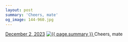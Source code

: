```yaml
---
layout: post
summary: 'Cheers, mate'
og_image: 144-960.jpg
---
```


<p>
  <time>
    <a href="/144">December 2, 2023</a>
  </time>
  <a href="/144">
    <img src="{{ site.assets_url }}/144-480.jpg" srcset="{{ site.assets_url }}/144-240.jpg 240w, {{ site.assets_url }}/144-480.jpg 480w, {{ site.assets_url }}/144-720.jpg 720w, {{ site.assets_url }}/144-960.jpg 960w" sizes="(min-width: 700px) 50vw, calc(100vw - 2rem)" alt="{{ page.summary }}" />
  </a>
  <span>Cheers, mate</span>
</p>

